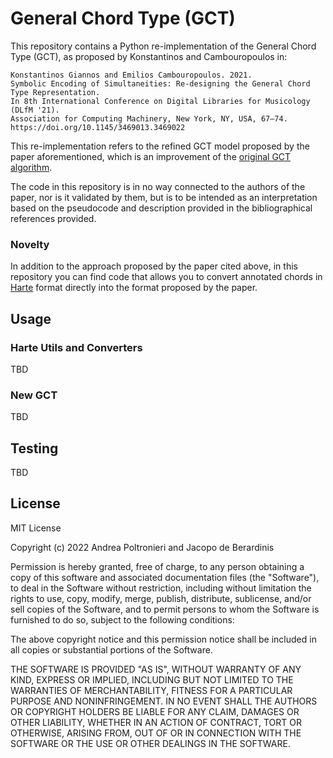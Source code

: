 # General Chord Type (GCT)
This repository contains a Python re-implementation of the General Chord Type (GCT), as 
proposed by Konstantinos and Cambouropoulos in:

```
Konstantinos Giannos and Emilios Cambouropoulos. 2021. 
Symbolic Encoding of Simultaneities: Re-designing the General Chord Type Representation. 
In 8th International Conference on Digital Libraries for Musicology (DLfM '21). 
Association for Computing Machinery, New York, NY, USA, 67–74. 
https://doi.org/10.1145/3469013.3469022
```

This re-implementation refers to the refined GCT model proposed by the paper aforementioned, 
which is an improvement of the [original GCT algorithm](http://www.icmc14-smc14.net/images/proceedings/OS6-B07-AnIdiom.pdf).

The code in this repository is in no way connected to the authors of the paper, nor is it validated by them, but 
is to be intended as an interpretation based on the pseudocode and description provided in the bibliographical 
references provided.

### Novelty
In addition to the approach proposed by the paper cited above, in this repository you can find code that allows you to 
convert annotated chords in [Harte](https://ismir2005.ismir.net/proceedings/1080.pdf) format directly into the format 
proposed by the paper.

## Usage

### Harte Utils and Converters

TBD

### New GCT

TBD

## Testing

TBD

## License
MIT License

Copyright (c) 2022 Andrea Poltronieri and Jacopo de Berardinis

Permission is hereby granted, free of charge, to any person obtaining a copy
of this software and associated documentation files (the "Software"), to deal
in the Software without restriction, including without limitation the rights
to use, copy, modify, merge, publish, distribute, sublicense, and/or sell
copies of the Software, and to permit persons to whom the Software is
furnished to do so, subject to the following conditions:

The above copyright notice and this permission notice shall be included in all
copies or substantial portions of the Software.

THE SOFTWARE IS PROVIDED "AS IS", WITHOUT WARRANTY OF ANY KIND, EXPRESS OR
IMPLIED, INCLUDING BUT NOT LIMITED TO THE WARRANTIES OF MERCHANTABILITY,
FITNESS FOR A PARTICULAR PURPOSE AND NONINFRINGEMENT. IN NO EVENT SHALL THE
AUTHORS OR COPYRIGHT HOLDERS BE LIABLE FOR ANY CLAIM, DAMAGES OR OTHER
LIABILITY, WHETHER IN AN ACTION OF CONTRACT, TORT OR OTHERWISE, ARISING FROM,
OUT OF OR IN CONNECTION WITH THE SOFTWARE OR THE USE OR OTHER DEALINGS IN THE
SOFTWARE.